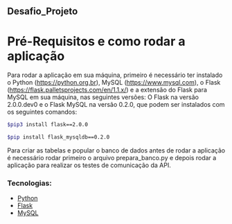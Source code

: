 ## Desafio_Projeto

# Pré-Requisitos e como rodar a aplicação

Para rodar a aplicação em sua máquina, primeiro é necessário ter instalado o Python (https://python.org.br), MySQL (https://www.mysql.com), o Flask (https://flask.palletsprojects.com/en/1.1.x/) 
e a extensão do Flask para MySQL em sua máquina, nas seguintes versões: 
O Flask na versão 2.0.0.dev0 e o Flask MySQL na versão 0.2.0, que podem ser instalados com os seguintes comandos:

```bash
$pip3 install flask==2.0.0

$pip install flask_mysqldb==0.2.0

```

Para criar as tabelas e popular o banco de dados antes de rodar a aplicação é necessário rodar primeiro o arquivo prepara_banco.py e depois rodar a aplicação para realizar os testes de comunicação da API.








### Tecnologias:

- [Python](https://python.org.br)
- [Flask](https://flask.palletsprojects.com/en/1.1.x/)
- [MySQL](https://www.mysql.com)
